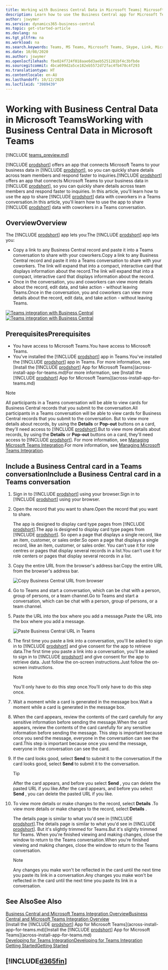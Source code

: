 ```yaml
---
title: Working with Business Central Data in Microsoft Teams| Microsoft Docs
description: Learn how to use the Business Central app for Microsoft Teams.
author: jswymer
ms.service: dynamics365-business-central
ms.topic: get-started-article
ms.devlang: na
ms.tgt_pltfrm: na
ms.workload: na
ms.search.keywords: Teams, MS Teams, Microsoft Teams, Skype, Link, Microsoft 365, collaborate, collaboration, teamwork
ms.date: 10/08/2020
ms.author: jswymer
ms.openlocfilehash: fbe024f724f018aae6d3aeb5251281bf4c3bfbde
ms.sourcegitcommit: 4bca699d2a5ce182eb5572d72fac4fb478c4f293
ms.translationtype: HT
ms.contentlocale: en-AU
ms.lasthandoff: 10/12/2020
ms.locfileid: "3989439"
---
```

# <a name="working-with-business-central-data-in-microsoft-teams"></a><span data-ttu-id="19f43-103">Working with Business Central Data in Microsoft Teams</span><span class="sxs-lookup"><span data-stu-id="19f43-103">Working with Business Central Data in Microsoft Teams</span></span>

[!INCLUDE [teams_preview.md](includes/teams_preview.md)]

<span data-ttu-id="19f43-104">[!INCLUDE [prodshort](includes/prodshort.md)] offers an app that connects Microsoft Teams to your business data in [!INCLUDE [prodshort](includes/prodshort.md)], so you can quickly share details across team members and respond faster to inquiries.</span><span class="sxs-lookup"><span data-stu-id="19f43-104">[!INCLUDE [prodshort](includes/prodshort.md)] offers an app that connects Microsoft Teams to your business data in [!INCLUDE [prodshort](includes/prodshort.md)], so you can quickly share details across team members and respond faster to inquiries.</span></span> <span data-ttu-id="19f43-105">In this article, you'll learn how to use the app to share [!INCLUDE [prodshort](includes/prodshort.md)] data with coworkers in a Teams conversation.</span><span class="sxs-lookup"><span data-stu-id="19f43-105">In this article, you'll learn how to use the app to share [!INCLUDE [prodshort](includes/prodshort.md)] data with coworkers in a Teams conversation.</span></span>

## <a name="overview"></a><span data-ttu-id="19f43-106">Overview</span><span class="sxs-lookup"><span data-stu-id="19f43-106">Overview</span></span>

<span data-ttu-id="19f43-107">The [!INCLUDE [prodshort](includes/prodshort.md)] app lets you:</span><span class="sxs-lookup"><span data-stu-id="19f43-107">The [!INCLUDE [prodshort](includes/prodshort.md)] app lets you:</span></span>

- <span data-ttu-id="19f43-108">Copy a link to any Business Central record and paste it into a Teams conversation to share with your coworkers.</span><span class="sxs-lookup"><span data-stu-id="19f43-108">Copy a link to any Business Central record and paste it into a Teams conversation to share with your coworkers.</span></span> <span data-ttu-id="19f43-109">The link will expand that into a compact, interactive card that displays information about the record.</span><span class="sxs-lookup"><span data-stu-id="19f43-109">The link will expand that into a compact, interactive card that displays information about the record.</span></span>
- <span data-ttu-id="19f43-110">Once in the conversation, you and coworkers can view more details about the record, edit data, and take action - without leaving Teams.</span><span class="sxs-lookup"><span data-stu-id="19f43-110">Once in the conversation, you and coworkers can view more details about the record, edit data, and take action - without leaving Teams.</span></span>

<span data-ttu-id="19f43-111">[![Teams integration with Business Central](media/teams-intro-v3.png)](media/teams-intro-v3.png#lightbox)</span><span class="sxs-lookup"><span data-stu-id="19f43-111">[![Teams integration with Business Central](media/teams-intro-v3.png)](media/teams-intro-v3.png#lightbox)</span></span>

## <a name="prerequisites"></a><span data-ttu-id="19f43-112">Prerequisites</span><span class="sxs-lookup"><span data-stu-id="19f43-112">Prerequisites</span></span>

- <span data-ttu-id="19f43-113">You have access to Microsoft Teams.</span><span class="sxs-lookup"><span data-stu-id="19f43-113">You have access to Microsoft Teams.</span></span>
- <span data-ttu-id="19f43-114">You've installed the [!INCLUDE [prodshort](includes/prodshort.md)] app in Teams.</span><span class="sxs-lookup"><span data-stu-id="19f43-114">You've installed the [!INCLUDE [prodshort](includes/prodshort.md)] app in Teams.</span></span> <span data-ttu-id="19f43-115">For more information, see [Install the [!INCLUDE [prodshort](includes/prodshort.md)] App for Microsoft Teams](across-install-app-for-teams.md)</span><span class="sxs-lookup"><span data-stu-id="19f43-115">For more information, see [Install the [!INCLUDE [prodshort](includes/prodshort.md)] App for Microsoft Teams](across-install-app-for-teams.md)</span></span>

> [!NOTE]
> <span data-ttu-id="19f43-116">All participants in a Teams conversation will be able to view cards for Business Central records that you submit to the conversation.</span><span class="sxs-lookup"><span data-stu-id="19f43-116">All participants in a Teams conversation will be able to view cards for Business Central records that you submit to the conversation.</span></span> <span data-ttu-id="19f43-117">But to view more details about records, by using the **Details** or **Pop-out** buttons on a card, they'll need access to [!INCLUDE [prodshort](includes/prodshort.md)].</span><span class="sxs-lookup"><span data-stu-id="19f43-117">But to view more details about records, by using the **Details** or **Pop-out** buttons on a card, they'll need access to [!INCLUDE [prodshort](includes/prodshort.md)].</span></span> <span data-ttu-id="19f43-118">For more information, see [Managing Microsoft Teams Integration](admin-teams-integration.md#minimum-requirements-1).</span><span class="sxs-lookup"><span data-stu-id="19f43-118">For more information, see [Managing Microsoft Teams Integration](admin-teams-integration.md#minimum-requirements-1).</span></span>
<!--
- People You and your coworkers have the following permissions in [!INCLUDE [prodshort](includes/prodshort.md)]
  - To paste a [!INCLUDE [prodshort](includes/prodshort.md)] link into a Teams conversation and have it expand into a card, you have to have at least permission to view the page and its data.
  - Once a card is submitted into a conversation, any user in that conversation can view that card without having permission to Business Central.
  - For other users to view more details from card, they must also have view permission, as a minimum, to the page and its data. If they want to change data, they'll need modify permissions.

  Setting up permissions is typically done by an administrator. For more information, see [Managing Microsoft Teams Integration](admin-teams-integration.md).-->

## <a name="include-a-business-central-card-in-a-teams-conversation"></a><span data-ttu-id="19f43-119">Include a Business Central card in a Teams conversation</span><span class="sxs-lookup"><span data-stu-id="19f43-119">Include a Business Central card in a Teams conversation</span></span>

1. <span data-ttu-id="19f43-120">Sign in to [!INCLUDE [prodshort](includes/prodshort.md)] using your browser.</span><span class="sxs-lookup"><span data-stu-id="19f43-120">Sign in to [!INCLUDE [prodshort](includes/prodshort.md)] using your browser.</span></span>
2. <span data-ttu-id="19f43-121">Open the record that you want to share.</span><span class="sxs-lookup"><span data-stu-id="19f43-121">Open the record that you want to share.</span></span>

    <span data-ttu-id="19f43-122">The app is designed to display card type pages from [!INCLUDE [prodshort](includes/prodshort.md)].</span><span class="sxs-lookup"><span data-stu-id="19f43-122">The app is designed to display card type pages from [!INCLUDE [prodshort](includes/prodshort.md)].</span></span> <span data-ttu-id="19f43-123">So open a page that displays a single record, like an item, customer, or sales order.</span><span class="sxs-lookup"><span data-stu-id="19f43-123">So open a page that displays a single record, like an item, customer, or sales order.</span></span> <span data-ttu-id="19f43-124">You can't use it for role centres or pages that display several records in a list.</span><span class="sxs-lookup"><span data-stu-id="19f43-124">You can't use it for role centers or pages that display several records in a list.</span></span>

3. <span data-ttu-id="19f43-125">Copy the entire URL from the browser's address bar.</span><span class="sxs-lookup"><span data-stu-id="19f43-125">Copy the entire URL from the browser's address bar.</span></span>

   ![Copy Business Central URL from browser](media/teams-url.png)
4. <span data-ttu-id="19f43-127">Go to Teams and start a conversation, which can be chat with a person, group of persons, or a team channel.</span><span class="sxs-lookup"><span data-stu-id="19f43-127">Go to Teams and start a conversation, which can be chat with a person, group of persons, or a team channel.</span></span>

    <!--Teams imposes a few limitations here eg. you cannot unfurl a link during a Voice/Video call :/ We should probably only mention this in a Troubleshooting section (and i hope it will also be fixed soon)-->
5. <span data-ttu-id="19f43-128">Paste the URL into the box where you add a message.</span><span class="sxs-lookup"><span data-stu-id="19f43-128">Paste the URL into the box where you add a message.</span></span>

   ![Paste Business Central URL in Teams](media/teams-paste-url.png)
6. <span data-ttu-id="19f43-130">The first time you paste a link into a conversation, you'll be asked to sign in to [!INCLUDE [prodshort](includes/prodshort.md)] and give consent for the app to retrieve data.</span><span class="sxs-lookup"><span data-stu-id="19f43-130">The first time you paste a link into a conversation, you'll be asked to sign in to [!INCLUDE [prodshort](includes/prodshort.md)] and give consent for the app to retrieve data.</span></span> <span data-ttu-id="19f43-131">Just follow the on-screen instructions.</span><span class="sxs-lookup"><span data-stu-id="19f43-131">Just follow the on-screen instructions.</span></span>

    > [!NOTE]
    > <span data-ttu-id="19f43-132">You'll only have to do this step once.</span><span class="sxs-lookup"><span data-stu-id="19f43-132">You'll only have to do this step once.</span></span>

7. <span data-ttu-id="19f43-133">Wait a moment while a card is generated in the message box.</span><span class="sxs-lookup"><span data-stu-id="19f43-133">Wait a moment while a card is generated in the message box.</span></span>

8. <span data-ttu-id="19f43-134">When the card appears, review the contents of the card carefully for any sensitive information before sending the message.</span><span class="sxs-lookup"><span data-stu-id="19f43-134">When the card appears, review the contents of the card carefully for any sensitive information before sending the message.</span></span> <span data-ttu-id="19f43-135">This step is important because once you send the message, everyone in the conversation can see the card.</span><span class="sxs-lookup"><span data-stu-id="19f43-135">This step is important because once you send the message, everyone in the conversation can see the card.</span></span>

9. <span data-ttu-id="19f43-136">If the card looks good, select **Send** to submit it to the conversation.</span><span class="sxs-lookup"><span data-stu-id="19f43-136">If the card looks good, select **Send** to submit it to the conversation.</span></span>

    > [!TIP]
    > <span data-ttu-id="19f43-137">After the card appears, and before you select **Send** , you can delete the pasted URL if you like.</span><span class="sxs-lookup"><span data-stu-id="19f43-137">After the card appears, and before you select **Send** , you can delete the pasted URL if you like.</span></span>

10. <span data-ttu-id="19f43-138">To view more details or make changes to the record, select **Details** .</span><span class="sxs-lookup"><span data-stu-id="19f43-138">To view more details or make changes to the record, select **Details** .</span></span>

    <span data-ttu-id="19f43-139">The details page is similar to what you'd see in [!INCLUDE [prodshort](includes/prodshort.md)].</span><span class="sxs-lookup"><span data-stu-id="19f43-139">The details page is similar to what you'd see in [!INCLUDE [prodshort](includes/prodshort.md)].</span></span> <span data-ttu-id="19f43-140">But it's slightly trimmed for Teams.</span><span class="sxs-lookup"><span data-stu-id="19f43-140">But it's slightly trimmed for Teams.</span></span> <span data-ttu-id="19f43-141">When you're finished viewing and making changes, close the window to return to the Teams conversation.</span><span class="sxs-lookup"><span data-stu-id="19f43-141">When you're finished viewing and making changes, close the window to return to the Teams conversation.</span></span>

    > [!NOTE]
    > <span data-ttu-id="19f43-142">Any changes you make won't be reflected in the card until the next time you paste its link in a conversation.</span><span class="sxs-lookup"><span data-stu-id="19f43-142">Any changes you make won't be reflected in the card until the next time you paste its link in a conversation.</span></span>

## <a name="see-also"></a><span data-ttu-id="19f43-143">See Also</span><span class="sxs-lookup"><span data-stu-id="19f43-143">See Also</span></span>

[<span data-ttu-id="19f43-144">Business Central and Microsoft Teams Integration Overview</span><span class="sxs-lookup"><span data-stu-id="19f43-144">Business Central and Microsoft Teams Integration Overview</span></span>](across-teams-overview.md)  
<span data-ttu-id="19f43-145">[Install the [!INCLUDE [prodshort](includes/prodshort.md)] App for Microsoft Teams](across-install-app-for-teams.md)</span><span class="sxs-lookup"><span data-stu-id="19f43-145">[Install the [!INCLUDE [prodshort](includes/prodshort.md)] App for Microsoft Teams](across-install-app-for-teams.md)</span></span>  
[<span data-ttu-id="19f43-146">Developing for Teams Integration</span><span class="sxs-lookup"><span data-stu-id="19f43-146">Developing for Teams Integration</span></span>](/dynamics365/business-central/dev-itpro/developer/devenv-develop-for-teams)  
[<span data-ttu-id="19f43-147">Getting Started</span><span class="sxs-lookup"><span data-stu-id="19f43-147">Getting Started</span></span>](product-get-started.md)  

## [!INCLUDE[d365fin](includes/free_trial_md.md)]  
